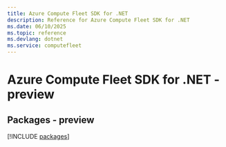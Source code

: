 ```yaml
---
title: Azure Compute Fleet SDK for .NET
description: Reference for Azure Compute Fleet SDK for .NET
ms.date: 06/10/2025
ms.topic: reference
ms.devlang: dotnet
ms.service: computefleet
---
```

# Azure Compute Fleet SDK for .NET - preview
## Packages - preview
[!INCLUDE [packages](compute-fleet-index.md)]
